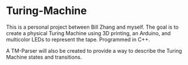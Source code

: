 # Turing-Machine
This is a personal project between Bill Zhang and myself. The goal is to create a physical Turing Machine using 3D printing, an Arduino, and multicolor LEDs to represent the tape. Programmed in C++.

A TM-Parser will also be created to provide a way to describe the Turing Machine states and transitions.

